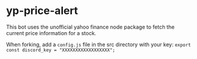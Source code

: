# yp-price-alert
This bot uses the unofficial yahoo finance node package to fetch the current price information for a stock.

When forking, add a `config.js` file in the src directory with your key: `export const discord_key =
  "XXXXXXXXXXXXXXXXXX";
`

